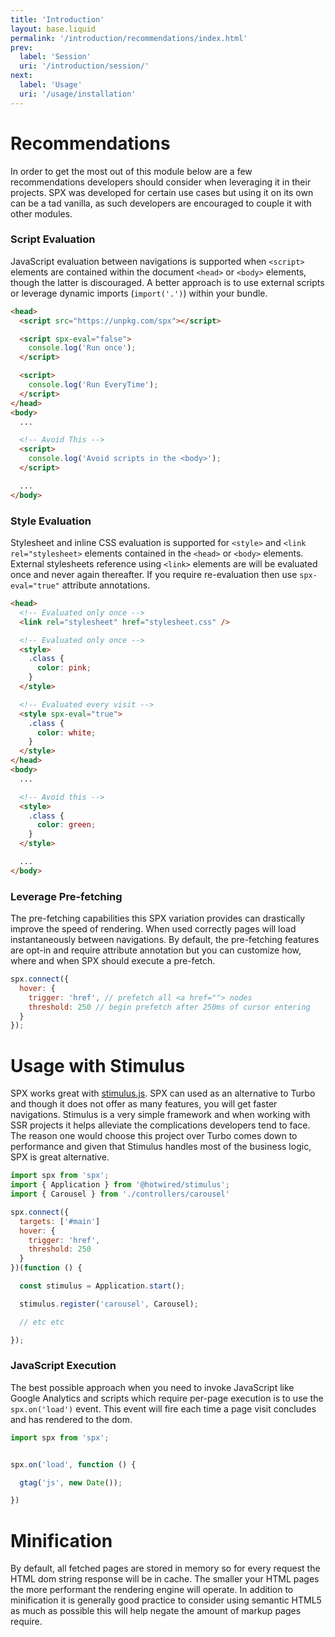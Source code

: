 ```yaml
---
title: 'Introduction'
layout: base.liquid
permalink: '/introduction/recommendations/index.html'
prev:
  label: 'Session'
  uri: '/introduction/session/'
next:
  label: 'Usage'
  uri: '/usage/installation'
---
```


# Recommendations

In order to get the most out of this module below are a few recommendations developers should consider when leveraging it in their projects. SPX was developed for certain use cases but using it on its own can be a tad vanilla, as such developers are encouraged to couple it with other modules.

### Script Evaluation

JavaScript evaluation between navigations is supported when `<script>` elements are contained within the document `<head>` or `<body>` elements, though the latter is discouraged. A better approach is to use external scripts or leverage dynamic imports (`import('.')`) within your bundle.

```html
<head>
  <script src="https://unpkg.com/spx"></script>

  <script spx-eval="false">
    console.log('Run once');
  </script>

  <script>
    console.log('Run EveryTime');
  </script>
</head>
<body>
  ...

  <!-- Avoid This -->
  <script>
    console.log('Avoid scripts in the <body>');
  </script>

  ...
</body>
```

### Style Evaluation

Stylesheet and inline CSS evaluation is supported for `<style>` and `<link rel="stylesheet>` elements contained in the `<head>` or `<body>` elements. External stylesheets reference using `<link>` elements are will be evaluated once and never again thereafter. If you require re-evaluation then use `spx-eval="true"` attribute annotations.

```html
<head>
  <!-- Evaluated only once -->
  <link rel="stylesheet" href="stylesheet.css" />

  <!-- Evaluated only once -->
  <style>
    .class {
      color: pink;
    }
  </style>

  <!-- Evaluated every visit -->
  <style spx-eval="true">
    .class {
      color: white;
    }
  </style>
</head>
<body>
  ...

  <!-- Avoid this -->
  <style>
    .class {
      color: green;
    }
  </style>

  ...
</body>
```

### Leverage Pre-fetching

The pre-fetching capabilities this SPX variation provides can drastically improve the speed of rendering. When used correctly pages will load instantaneously between navigations. By default, the pre-fetching features are opt-in and require attribute annotation but you can customize how, where and when SPX should execute a pre-fetch.

```js
spx.connect({
  hover: {
    trigger: 'href', // prefetch all <a href=""> nodes
    threshold: 250 // begin prefetch after 250ms of cursor entering
  }
});
```

# Usage with Stimulus

SPX works great with [stimulus.js](https://stimulusjs.org/). SPX can used as an alternative to Turbo and though it does not offer as many features, you will get faster navigations. Stimulus is a very simple framework and when working with SSR projects it helps alleviate the complications developers tend to face. The reason one would choose this project over Turbo comes down to performance and given that Stimulus handles most of the business logic, SPX is great alternative.

<!-- prettier-ignore -->
```js
import spx from 'spx';
import { Application } from '@hotwired/stimulus';
import { Carousel } from './controllers/carousel'

spx.connect({
  targets: ['#main']
  hover: {
    trigger: 'href',
    threshold: 250
  }
})(function () {

  const stimulus = Application.start();

  stimulus.register('carousel', Carousel);

  // etc etc

});
```

### JavaScript Execution

The best possible approach when you need to invoke JavaScript like Google Analytics and scripts which require per-page execution is to use the `spx.on('load')` event. This event will fire each time a page visit concludes and has rendered to the dom.

<!-- prettier-ignore -->
```js
import spx from 'spx';


spx.on('load', function () {

  gtag('js', new Date());

})
```

# Minification

By default, all fetched pages are stored in memory so for every request the HTML dom string response will be in cache. The smaller your HTML pages the more performant the rendering engine will operate. In addition to minification it is generally good practice to consider using semantic HTML5 as much as possible this will help negate the amount of markup pages require.
